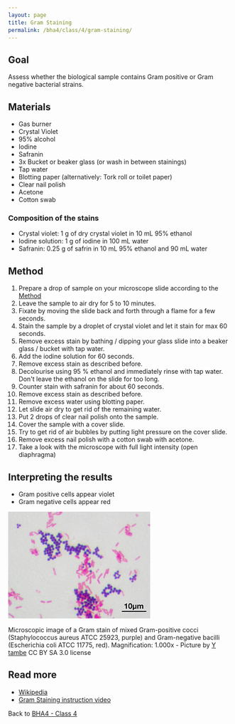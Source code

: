 ```yaml
---
layout: page
title: Gram Staining
permalink: /bha4/class/4/gram-staining/
---
```


## Goal

Assess whether the biological sample contains Gram positive or Gram negative bacterial strains.

## Materials

* Gas burner
* Crystal Violet
* 95% alcohol
* Iodine
* Safranin
* 3x Bucket or beaker glass (or wash in between stainings)
* Tap water
* Blotting paper (alternatively: Tork roll or toilet paper)
* Clear nail polish
* Acetone
* Cotton swab

### Composition of the stains

* Crystal violet: 1 g of dry crystal violet in 10 mL 95% ethanol
* Iodine solution: 1 g of iodine in 100 mL water
* Safranin: 0.25 g of safrin in 10 mL 95% ethanol and 90 mL water

## Method

1. Prepare a drop of sample on your microscope slide according to the [Method](/bha4/class/4/preparing-slides/)
2. Leave the sample to air dry for 5 to 10 minutes.
3. Fixate by moving the slide back and forth through a flame for a few seconds.
4. Stain the sample by a droplet of crystal violet and let it stain for max 60 seconds.
5. Remove excess stain by bathing / dipping your glass slide into a beaker glass / bucket with tap water.
6. Add the iodine solution for 60 seconds.
7. Remove excess stain as described before.
8. Decolourise using 95 % ethanol and immediately rinse with tap water. Don't leave the ethanol on the slide for too long.
9. Counter stain with safranin for about 60 seconds.
10. Remove excess stain as described before.
11. Remove excess water using blotting paper.
12. Let slide air dry to get rid of the remaining water.
13. Put 2 drops of clear nail polish onto the sample.
14. Cover the sample with a cover slide.
15. Try to get rid of air bubbles by putting light pressure on the cover slide.
16. Remove excess nail polish with a cotton swab with acetone.
13. Take a look with the microscope with full light intensity (open diaphragma)

## Interpreting the results

* Gram positive cells appear violet
* Gram negative cells appear red


![Gram Stain](/bha4/class/4/gram-stain.jpg)

Microscopic image of a Gram stain of mixed Gram-positive cocci (Staphylococcus aureus ATCC 25923, purple) and Gram-negative bacilli (Escherichia coli ATCC 11775, red). Magnification: 1.000x - Picture by [Y tambe](http://commons.wikimedia.org/wiki/File:Gram_stain_01.jpg) CC BY SA 3.0 license 

## Read more

* [Wikipedia](http://en.wikipedia.org/wiki/Gram_staining)
* [Gram Staining instruction video](https://www.youtube.com/watch?v=9Bnak_ITqck)

Back to [BHA4 - Class 4](/bha4/class/4/)
